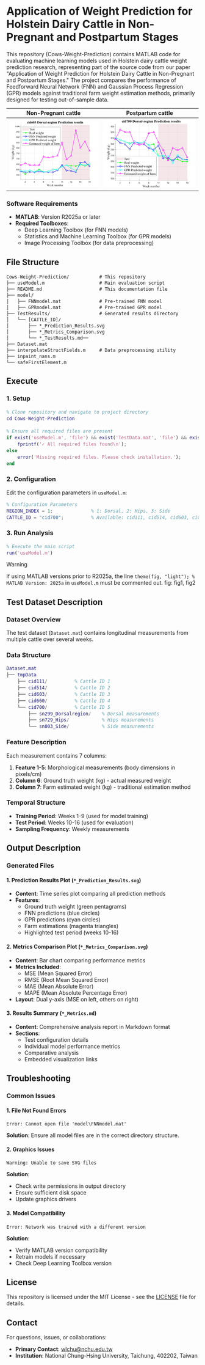 # Application of Weight Prediction for Holstein Dairy Cattle in Non-Pregnant and Postpartum Stages

This repository (Cows-Weight-Prediction) contains MATLAB code for evaluating machine learning models used in Holstein dairy cattle weight prediction research, representing part of the source code from our paper "Application of Weight Prediction for Holstein Dairy Cattle in Non-Pregnant and Postpartum Stages." The project compares the performance of Feedforward Neural Network (FNN) and Gaussian Process Regression (GPR) models against traditional farm weight estimation methods, primarily designed for testing out-of-sample data.

| Non-Pregnant cattle | Postpartum cattle |
|---------------------|-------------------|
|![cid603_Dorsal-region](./assets/cid603_dorsal.svg)|![cid700_Dorsal-region](./assets/cid700_dorsal.svg)|

### Software Requirements
- **MATLAB**: Version R2025a or later
- **Required Toolboxes**:
  - Deep Learning Toolbox (for FNN models)
  - Statistics and Machine Learning Toolbox (for GPR models)
  - Image Processing Toolbox (for data preprocessing)

## File Structure

```
Cows-Weight-Prediction/           # This repository
├── useModel.m                    # Main evaluation script
├── README.md                     # This documentation file
├── model/
│   ├── FNNmodel.mat              # Pre-trained FNN model
│   ├── GPRmodel.mat              # Pre-trained GPR model
├── TestResults/                  # Generated results directory
│   └── [CATTLE_ID]/
│       ├── *_Prediction_Results.svg
│       ├── *_Metrics_Comparison.svg
│       └── *_TestResults.md── 
├── Dataset.mat                   
├── interpolateStructFields.m     # Data preprocessing utility
├── inpaint_nans.m
└── safeFirstElement.m
```

## Execute

### 1. Setup
```matlab
% Clone repository and navigate to project directory
cd Cows-Weight-Prediction

% Ensure all required files are present
if exist('useModel.m', 'file') && exist('TestData.mat', 'file') && exist('inpaint_nans.m', 'file') && exist('interpolateStructFields.m', 'file') && exist('safeFirstElement.m', 'file')
    fprintf('✓ All required files found\n');
else
    error('Missing required files. Please check installation.');
end
```

### 2. Configuration
Edit the configuration parameters in `useModel.m`:

```matlab
% Configuration Parameters
REGION_INDEX = 1;              % 1: Dorsal, 2: Hips, 3: Side
CATTLE_ID = "cid700";          % Available: cid111, cid514, cid603, cid660, cid700
```

### 3. Run Analysis
```matlab
% Execute the main script
run('useModel.m')
```

> [!WARNING]
> If using MATLAB versions prior to R2025a, the line `theme(fig, "light"); % MATLAB Version: 2025a` in `useModel.m` must be commented out.
> fig: fig1, fig2

## Test Dataset Description

### Dataset Overview
The test dataset (`Dataset.mat`) contains longitudinal measurements from multiple cattle over several weeks.

### Data Structure
```matlab
Dataset.mat
├── tmpData
    ├── cid111/          % Cattle ID 1
    ├── cid514/          % Cattle ID 2  
    ├── cid603/          % Cattle ID 3
    ├── cid660/          % Cattle ID 4
    └── cid700/          % Cattle ID 5
        ├── sn299_Dorsalregion/    % Dorsal measurements
        ├── sn729_Hips/            % Hips measurements
        └── sn003_Side/            % Side measurements
```

### Feature Description
Each measurement contains 7 columns:
1. **Feature 1-5**: Morphological measurements (body dimensions in pixels/cm)
2. **Column 6**: Ground truth weight (kg) - actual measured weight
3. **Column 7**: Farm estimated weight (kg) - traditional estimation method

### Temporal Structure
- **Training Period**: Weeks 1-9 (used for model training)
- **Test Period**: Weeks 10-16 (used for evaluation)
- **Sampling Frequency**: Weekly measurements

## Output Description

### Generated Files

#### 1. Prediction Results Plot (`*_Prediction_Results.svg`)
- **Content**: Time series plot comparing all prediction methods
- **Features**: 
  - Ground truth weight (green pentagrams)
  - FNN predictions (blue circles)
  - GPR predictions (cyan circles)  
  - Farm estimations (magenta triangles)
  - Highlighted test period (weeks 10-16)

#### 2. Metrics Comparison Plot (`*_Metrics_Comparison.svg`)
- **Content**: Bar chart comparing performance metrics
- **Metrics Included**:
  - MSE (Mean Squared Error)
  - RMSE (Root Mean Squared Error)  
  - MAE (Mean Absolute Error)
  - MAPE (Mean Absolute Percentage Error)
- **Layout**: Dual y-axis (MSE on left, others on right)

#### 3. Results Summary (`*_Metrics.md`)
- **Content**: Comprehensive analysis report in Markdown format
- **Sections**:
  - Test configuration details
  - Individual model performance metrics
  - Comparative analysis
  - Embedded visualization links

## Troubleshooting

### Common Issues

#### 1. **File Not Found Errors**
```
Error: Cannot open file 'model\FNNmodel.mat'
```
**Solution**: Ensure all model files are in the correct directory structure.

#### 2. **Graphics Issues**
```
Warning: Unable to save SVG files
```
**Solution**: 
- Check write permissions in output directory
- Ensure sufficient disk space
- Update graphics drivers

#### 3. **Model Compatibility**
```
Error: Network was trained with a different version
```
**Solution**: 
- Verify MATLAB version compatibility
- Retrain models if necessary
- Check Deep Learning Toolbox version

## License

This repository is licensed under the MIT License - see the [LICENSE](LICENSE) file for details.

## Contact

For questions, issues, or collaborations:
- **Primary Contact**: wlchu@nchu.edu.tw
- **Institution**: National Chung-Hsing University, Taichung, 402202, Taiwan

